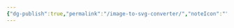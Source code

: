 ```yaml
---
{"dg-publish":true,"permalink":"/image-to-svg-converter/","noteIcon":"","created":"2025-04-21T13:40:25.463+02:00","updated":"2025-04-21T16:30:53.233+02:00"}
---
```



<!DOCTYPE html>
<html lang="en">
<head>
    <meta charset="UTF-8">
    <meta name="viewport" content="width=device-width, initial-scale=1.0">
    <title>Image to SVG Converter</title>
    <style>
        :root {
            --primary: #7b68ee;
            --primary-dark: #5a4ec9;
            --bg-color: #f8f9fa;
            --card-bg: #ffffff;
            --text-color: #333333;
            --border-color: #e0e0e0;
            --shadow: 0 4px 6px rgba(0, 0, 0, 0.1);
            --accent: #50c878;
        }

        body {
            font-family: 'Inter', -apple-system, BlinkMacSystemFont, 'Segoe UI', Roboto, Oxygen, Ubuntu, Cantarell, 'Open Sans', 'Helvetica Neue', sans-serif;
            line-height: 1.6;
            margin: 0;
            padding: 20px;
            background-color: var(--bg-color);
            color: var(--text-color);
            transition: all 0.3s ease;
        }

        .container {
            max-width: 800px;
            margin: 0 auto;
            padding: 20px;
            background-color: var(--card-bg);
            border-radius: 12px;
            box-shadow: var(--shadow);
        }

        h1 {
            text-align: center;
            color: var(--primary);
            margin-bottom: 24px;
            font-weight: 700;
        }

        .upload-container {
            display: flex;
            flex-direction: column;
            align-items: center;
            justify-content: center;
            border: 2px dashed var(--border-color);
            border-radius: 8px;
            padding: 40px 20px;
            text-align: center;
            margin-bottom: 24px;
            transition: all 0.3s ease;
            cursor: pointer;
            position: relative;
        }

        .upload-container:hover {
            border-color: var(--primary);
            background-color: rgba(123, 104, 238, 0.05);
        }

        .upload-container input {
            position: absolute;
            width: 100%;
            height: 100%;
            top: 0;
            left: 0;
            opacity: 0;
            cursor: pointer;
        }

        .upload-icon {
            font-size: 48px;
            color: var(--primary);
            margin-bottom: 16px;
        }

        .settings {
            margin-bottom: 24px;
            padding: 16px;
            border-radius: 8px;
            background-color: rgba(123, 104, 238, 0.05);
            border: 1px solid var(--border-color);
        }

        .settings-title {
            font-weight: 600;
            margin-bottom: 12px;
            color: var(--primary);
        }

        .settings-group {
            margin-bottom: 16px;
        }

        label {
            display: block;
            margin-bottom: 8px;
            font-weight: 500;
        }

        input[type="range"] {
            width: 100%;
            margin: 8px 0;
            -webkit-appearance: none;
            appearance: none;
            height: 6px;
            background: #d7d7d7;
            outline: none;
            border-radius: 3px;
        }

        input[type="range"]::-webkit-slider-thumb {
            -webkit-appearance: none;
            appearance: none;
            width: 18px;
            height: 18px;
            background: var(--primary);
            border-radius: 50%;
            cursor: pointer;
        }

        input[type="checkbox"] {
            margin-right: 8px;
        }

        .value-display {
            display: inline-block;
            margin-left: 8px;
            font-weight: 500;
            min-width: 40px;
            text-align: center;
        }

        .button {
            display: block;
            width: 100%;
            padding: 12px;
            background-color: var(--primary);
            color: white;
            border: none;
            border-radius: 6px;
            font-size: 16px;
            font-weight: 600;
            cursor: pointer;
            transition: all 0.2s ease;
            margin-bottom: 16px;
        }

        .button:hover {
            background-color: var(--primary-dark);
            transform: translateY(-2px);
            box-shadow: 0 4px 8px rgba(0, 0, 0, 0.15);
        }

        .button:active {
            transform: translateY(0);
            box-shadow: none;
        }

        .button:disabled {
            background-color: #cccccc;
            cursor: not-allowed;
            transform: none;
            box-shadow: none;
        }

        .preview-container {
            display: none;
            margin-top: 24px;
            padding: 16px;
            border-radius: 8px;
            border: 1px solid var(--border-color);
            background-color: white;
            overflow: hidden;
        }

        .preview-heading {
            display: flex;
            justify-content: space-between;
            align-items: center;
            margin-bottom: 16px;
        }

        .preview-title {
            font-weight: 600;
            color: var(--primary);
        }

        .preview-controls a {
            margin-left: 16px;
            color: var(--primary);
            text-decoration: none;
            font-weight: 500;
            transition: color 0.2s ease;
        }

        .preview-controls a:hover {
            color: var(--primary-dark);
            text-decoration: underline;
        }

        .preview-image {
            max-width: 100%;
            max-height: 400px;
            display: block;
            margin: 0 auto;
            border: 1px solid var(--border-color);
            border-radius: 4px;
        }

        .file-info {
            margin-top: 16px;
            padding: 12px;
            border-radius: 6px;
            background-color: rgba(123, 104, 238, 0.05);
            font-size: 14px;
        }

        .info-row {
            display: flex;
            justify-content: space-between;
            margin-bottom: 4px;
        }

        .info-label {
            font-weight: 500;
        }

        .success-message {
            display: none;
            margin-top: 16px;
            padding: 12px;
            border-radius: 6px;
            background-color: rgba(80, 200, 120, 0.2);
            color: #2c7a44;
            text-align: center;
            font-weight: 500;
        }

        .spinner {
            display: inline-block;
            width: 20px;
            height: 20px;
            border: 3px solid rgba(123, 104, 238, 0.3);
            border-radius: 50%;
            border-top-color: var(--primary);
            animation: spin 1s ease-in-out infinite;
            margin-right: 8px;
        }

        @keyframes spin {
            to { transform: rotate(360deg); }
        }

        .loading {
            display: none;
            align-items: center;
            justify-content: center;
            margin-top: 16px;
            color: var(--primary);
            font-weight: 500;
        }

        .error-message {
            display: none;
            margin-top: 16px;
            padding: 12px;
            border-radius: 6px;
            background-color: rgba(255, 76, 76, 0.1);
            color: #e03131;
            text-align: center;
            font-weight: 500;
        }

        @media (max-width: 600px) {
            .container {
                padding: 16px;
            }
            .upload-container {
                padding: 20px 10px;
            }
            .button {
                padding: 10px;
            }
        }
    </style>
</head>
<body>
    <div class="container">
        <h1>Image to SVG Converter</h1>
        
        <div class="upload-container" id="upload-container">
            <div class="upload-icon">⬆️</div>
            <p>Click or drag & drop a PNG or JPG image</p>
            <input type="file" id="imageInput" accept=".jpg,.jpeg,.png" />
        </div>
        
        <div class="settings">
            <div class="settings-title">Conversion Settings</div>
            
            <div class="settings-group">
                <label for="colorThreshold">Color Threshold <span class="value-display" id="colorThresholdValue">128</span></label>
                <input type="range" id="colorThreshold" min="0" max="255" value="128">
            </div>
            
            <div class="settings-group">
                <label for="smoothing">Path Smoothing <span class="value-display" id="smoothingValue">1</span></label>
                <input type="range" id="smoothing" min="0" max="5" step="0.1" value="1">
            </div>
            
            <div class="settings-group">
                <label for="fillColor">Fill Color</label>
                <input type="color" id="fillColor" value="#000000">
            </div>
            
            <div class="settings-group">
                <label>
                    <input type="checkbox" id="reduceColors" checked>
                    Reduce Colors (better for simple images)
                </label>
            </div>
        </div>
        
        <button id="convertButton" class="button" disabled>Convert to SVG</button>
        
        <div class="loading" id="loading">
            <div class="spinner"></div>
            <span>Converting image...</span>
        </div>
        
        <div class="error-message" id="errorMessage"></div>
        
        <div class="success-message" id="successMessage">
            SVG created successfully!
        </div>
        
        <div class="preview-container" id="previewContainer">
            <div class="preview-heading">
                <div class="preview-title">SVG Preview</div>
                <div class="preview-controls">
                    <a href="#" id="downloadLink" download="converted.svg">Download SVG</a>
                </div>
            </div>
            
            <div id="svgPreview"></div>
            
            <div class="file-info">
                <div class="info-row">
                    <span class="info-label">Original Size:</span>
                    <span id="originalSize">-</span>
                </div>
                <div class="info-row">
                    <span class="info-label">SVG Size:</span>
                    <span id="svgSize">-</span>
                </div>
                <div class="info-row">
                    <span class="info-label">Compression:</span>
                    <span id="compression">-</span>
                </div>
            </div>
        </div>
    </div>

    <script src="https://cdnjs.cloudflare.com/ajax/libs/potrace/1.16.0/potrace.min.js"></script>
    <script>
        document.addEventListener('DOMContentLoaded', () => {
            const imageInput = document.getElementById('imageInput');
            const convertButton = document.getElementById('convertButton');
            const uploadContainer = document.getElementById('upload-container');
            const colorThreshold = document.getElementById('colorThreshold');
            const colorThresholdValue = document.getElementById('colorThresholdValue');
            const smoothing = document.getElementById('smoothing');
            const smoothingValue = document.getElementById('smoothingValue');
            const fillColor = document.getElementById('fillColor');
            const reduceColors = document.getElementById('reduceColors');
            const previewContainer = document.getElementById('previewContainer');
            const svgPreview = document.getElementById('svgPreview');
            const downloadLink = document.getElementById('downloadLink');
            const originalSize = document.getElementById('originalSize');
            const svgSize = document.getElementById('svgSize');
            const compression = document.getElementById('compression');
            const loading = document.getElementById('loading');
            const errorMessage = document.getElementById('errorMessage');
            const successMessage = document.getElementById('successMessage');
            
            let originalFile = null;
            let imageLoaded = false;
            
            // Update range input displays
            colorThreshold.addEventListener('input', () => {
                colorThresholdValue.textContent = colorThreshold.value;
            });
            
            smoothing.addEventListener('input', () => {
                smoothingValue.textContent = smoothing.value;
            });
            
            // Handle file selection
            imageInput.addEventListener('change', (e) => {
                const file = e.target.files[0];
                if (!file) return;
                
                const validTypes = ['image/jpeg', 'image/jpg', 'image/png'];
                if (!validTypes.includes(file.type)) {
                    showError('Please select a JPG or PNG file.');
                    return;
                }
                
                originalFile = file;
                originalSize.textContent = formatFileSize(file.size);
                convertButton.disabled = false;
                imageLoaded = true;
                uploadContainer.style.borderColor = '#50c878';
                
                // Show filename in upload area
                const fileNameElement = document.createElement('p');
                fileNameElement.textContent = `Selected: ${file.name}`;
                fileNameElement.style.marginTop = '8px';
                fileNameElement.style.fontWeight = '500';
                
                // Remove any previous filename
                const previousFilename = uploadContainer.querySelector('p:not(:first-of-type)');
                if (previousFilename) {
                    uploadContainer.removeChild(previousFilename);
                }
                
                uploadContainer.appendChild(fileNameElement);
                
                hideError();
                hideSuccess();
            });
            
            // Handle drag and drop
            ['dragenter', 'dragover', 'dragleave', 'drop'].forEach(eventName => {
                uploadContainer.addEventListener(eventName, preventDefaults, false);
            });
            
            function preventDefaults(e) {
                e.preventDefault();
                e.stopPropagation();
            }
            
            ['dragenter', 'dragover'].forEach(eventName => {
                uploadContainer.addEventListener(eventName, highlight, false);
            });
            
            ['dragleave', 'drop'].forEach(eventName => {
                uploadContainer.addEventListener(eventName, unhighlight, false);
            });
            
            function highlight() {
                uploadContainer.style.borderColor = var(--primary);
                uploadContainer.style.backgroundColor = 'rgba(123, 104, 238, 0.1)';
            }
            
            function unhighlight() {
                uploadContainer.style.borderColor = imageLoaded ? '#50c878' : var(--border-color);
                uploadContainer.style.backgroundColor = '';
            }
            
            uploadContainer.addEventListener('drop', handleDrop, false);
            
            function handleDrop(e) {
                const dt = e.dataTransfer;
                const file = dt.files[0];
                
                if (!file) return;
                
                const validTypes = ['image/jpeg', 'image/jpg', 'image/png'];
                if (!validTypes.includes(file.type)) {
                    showError('Please select a JPG or PNG file.');
                    return;
                }
                
                // Update the file input
                const dataTransfer = new DataTransfer();
                dataTransfer.items.add(file);
                imageInput.files = dataTransfer.files;
                
                // Trigger the change event
                const event = new Event('change', { bubbles: true });
                imageInput.dispatchEvent(event);
            }
            
            // Convert button click handler
            convertButton.addEventListener('click', () => {
                if (!originalFile) return;
                
                showLoading();
                hideError();
                hideSuccess();
                
                setTimeout(() => {
                    convertToSVG(originalFile);
                }, 100);
            });
            
            function convertToSVG(file) {
                const reader = new FileReader();
                
                reader.onload = function(e) {
                    const img = new Image();
                    img.onload = function() {
                        try {
                            const canvas = document.createElement('canvas');
                            const ctx = canvas.getContext('2d');
                            
                            // Set canvas dimensions
                            canvas.width = img.width;
                            canvas.height = img.height;
                            
                            // Draw the image on canvas
                            ctx.drawImage(img, 0, 0);
                            
                            // Get image data
                            const imageData = ctx.getImageData(0, 0, canvas.width, canvas.height);
                            
                            // Apply color reduction if checked
                            if (reduceColors.checked) {
                                applyThreshold(imageData.data, parseInt(colorThreshold.value));
                            }
                            
                            // Put processed image data back to canvas
                            ctx.putImageData(imageData, 0, 0);
                            
                            // Convert to SVG using Potrace
                            const darkMode = false; // For future dark mode support
                            const fill = fillColor.value;
                            const threshold = darkMode ? 255 - parseInt(colorThreshold.value) : parseInt(colorThreshold.value);
                            
                            // Configure Potrace
                            const parameters = {
                                turdSize: 2,
                                alphaMax: 1,
                                optCurve: true,
                                optTolerance: 0.2,
                                threshold: threshold,
                                blackOnWhite: true,
                                color: fill,
                                background: 'transparent',
                                turnPolicy: Potrace.TURNPOLICY_MINORITY,
                                turdSize: 5, // Minimum area of black pixel to be considered a feature
                                optCurve: true, // Whether to optimize curves
                                optTolerance: parseFloat(smoothing.value) // Curve smoothing
                            };
                            
                            // Trace the image
                            const potrace = new Potrace(parameters);
                            potrace.loadImageFromCanvas(canvas);
                            
                            // Process the image
                            potrace.process(() => {
                                // Get SVG string
                                const svgString = potrace.getSVG(1);
                                
                                // Display SVG
                                svgPreview.innerHTML = svgString;
                                
                                // Adjust the SVG for display
                                const svgElement = svgPreview.querySelector('svg');
                                svgElement.setAttribute('class', 'preview-image');
                                svgElement.setAttribute('width', '100%');
                                svgElement.setAttribute('height', 'auto');
                                
                                // Create download link
                                const svgBlob = new Blob([svgString], {type: 'image/svg+xml'});
                                const svgUrl = URL.createObjectURL(svgBlob);
                                downloadLink.href = svgUrl;
                                downloadLink.download = `${file.name.split('.')[0]}.svg`;
                                
                                // Calculate file sizes
                                const svgBytesSize = svgString.length;
                                svgSize.textContent = formatFileSize(svgBytesSize);
                                
                                // Calculate compression ratio
                                const compressionRatio = (file.size / svgBytesSize).toFixed(2);
                                compression.textContent = compressionRatio > 1 
                                    ? `${compressionRatio}× smaller` 
                                    : `${(1/compressionRatio).toFixed(2)}× larger`;
                                
                                // Show preview container
                                previewContainer.style.display = 'block';
                                showSuccess();
                                hideLoading();
                                
                                // Scroll to preview
                                previewContainer.scrollIntoView({ behavior: 'smooth' });
                            });
                        } catch (error) {
                            console.error('Error converting image:', error);
                            showError('Error converting image. Please try a different image or adjust settings.');
                            hideLoading();
                        }
                    };
                    
                    img.onerror = function() {
                        showError('Failed to load image. Please try a different file.');
                        hideLoading();
                    };
                    
                    img.src = e.target.result;
                };
                
                reader.onerror = function() {
                    showError('Failed to read file. Please try again.');
                    hideLoading();
                };
                
                reader.readAsDataURL(file);
            }
            
            // Apply threshold to image data (simple color reduction)
            function applyThreshold(data, threshold) {
                for (let i = 0; i < data.length; i += 4) {
                    // Calculate grayscale value using luminance formula
                    const r = data[i];
                    const g = data[i + 1];
                    const b = data[i + 2];
                    const luminance = 0.299 * r + 0.587 * g + 0.114 * b;
                    
                    // Apply threshold
                    const value = luminance < threshold ? 0 : 255;
                    
                    // Set RGB to the value
                    data[i] = value;
                    data[i + 1] = value;
                    data[i + 2] = value;
                    // Keep alpha channel (i + 3) unchanged
                }
            }
            
            // Format file size with appropriate units
            function formatFileSize(bytes) {
                if (bytes < 1024) {
                    return bytes + ' B';
                } else if (bytes < 1024 * 1024) {
                    return (bytes / 1024).toFixed(2) + ' KB';
                } else {
                    return (bytes / (1024 * 1024)).toFixed(2) + ' MB';
                }
            }
            
            // Utility functions for UI feedback
            function showLoading() {
                loading.style.display = 'flex';
            }
            
            function hideLoading() {
                loading.style.display = 'none';
            }
            
            function showError(message) {
                errorMessage.textContent = message;
                errorMessage.style.display = 'block';
                successMessage.style.display = 'none';
            }
            
            function hideError() {
                errorMessage.style.display = 'none';
            }
            
            function showSuccess() {
                successMessage.style.display = 'block';
            }
            
            function hideSuccess() {
                successMessage.style.display = 'none';
            }
        });
    </script>
</body>
</html>
